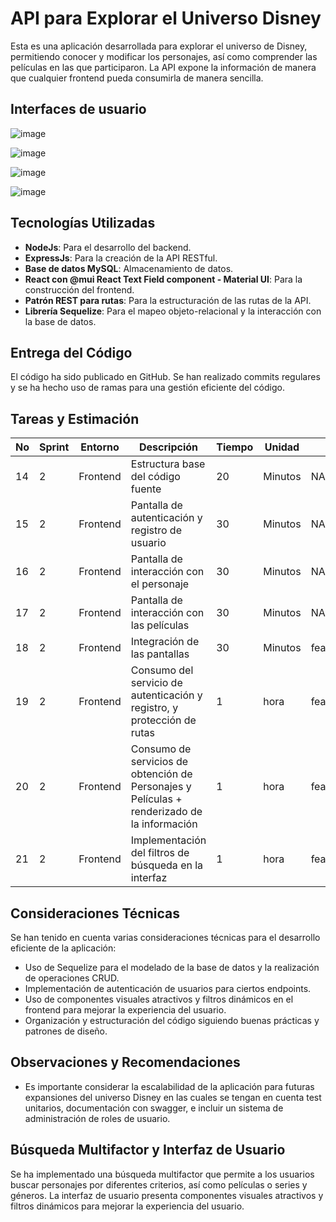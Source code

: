 # API para Explorar el Universo Disney

Esta es una aplicación desarrollada para explorar el universo de Disney, permitiendo conocer y modificar los personajes, así como comprender las películas en las que participaron. La API expone la información de manera que cualquier frontend pueda consumirla de manera sencilla.

## Interfaces de usuario

![image](https://github.com/sebastiannarvaez23/dv-idico-web/assets/88569352/ad031d7f-dffa-4662-92ed-39810c297adb)

![image](https://github.com/sebastiannarvaez23/dv-idico-web/assets/88569352/9b85d275-897f-4c03-a7e5-0a3e5c865d3b)

![image](https://github.com/sebastiannarvaez23/dv-idico-web/assets/88569352/ddd85383-aa7a-4220-a646-088cd3e22898)

![image](https://github.com/sebastiannarvaez23/dv-idico-web/assets/88569352/47e6b56a-12c5-47e4-be2b-16b46d1ab181)

## Tecnologías Utilizadas

- **NodeJs**: Para el desarrollo del backend.
- **ExpressJs**: Para la creación de la API RESTful.
- **Base de datos MySQL**: Almacenamiento de datos.
- **React con @mui React Text Field component - Material UI**: Para la construcción del frontend.
- **Patrón REST para rutas**: Para la estructuración de las rutas de la API.
- **Librería Sequelize**: Para el mapeo objeto-relacional y la interacción con la base de datos.

## Entrega del Código

El código ha sido publicado en GitHub. Se han realizado commits regulares y se ha hecho uso de ramas para una gestión eficiente del código.

## Tareas y Estimación

| No | Sprint | Entorno  | Descripción                                                                                           | Tiempo | Unidad  | Rama dependiente           | Nombre de la rama     | Complejidad | Comentarios                                                                                                                     |
|----|--------|----------|-------------------------------------------------------------------------------------------------------|--------|---------|-----------------------------|-----------------------|-------------|---------------------------------------------------------------------------------------------------------------------------------|
| 14 | 2      | Frontend | Estructura base del código fuente                                                                     | 20     | Minutos | NA                          | feature/sprint1#DEV00013 | Baja        | NA                                                                                                                              |
| 15 | 2      | Frontend | Pantalla de autenticación y registro de usuario                                                        | 30     | Minutos | NA                          | feature/sprint1#DEV00013 | Baja        | NA                                                                                                                              |
| 16 | 2      | Frontend | Pantalla de interacción con el personaje                                                               | 30     | Minutos | NA                          | feature/sprint1#DEV00013 | Media       | NA                                                                                                                              |
| 17 | 2      | Frontend | Pantalla de interacción con las películas                                                              | 30     | Minutos | NA                          | feature/sprint1#DEV00013 | Media       | NA                                                                                                                              |
| 18 | 2      | Frontend | Integración de las pantallas                                                                           | 30     | Minutos | feature/sprint1#DEV00013   | feature/sprint1#DEV00014| Media       | NA                                                                                                                              |
| 19 | 2      | Frontend | Consumo del servicio de autenticación y registro, y protección de rutas                                | 1      | hora    | feature/sprint1#DEV00014   | feature/sprint1#DEV00015| Media       | NA                                                                                                                              |
| 20 | 2      | Frontend | Consumo de servicios de obtención de Personajes y Películas + renderizado de la información           | 1      | hora    | feature/sprint1#DEV00015   | feature/sprint1#DEV00016| Media       | NA                                                                                                                              |
| 21 | 2      | Frontend | Implementación del filtros de búsqueda en la interfaz                                                   | 1      | hora    | feature/sprint1#DEV00016   | feature/sprint1#DEV00017| Media       | NA                                                                                                                              |

## Consideraciones Técnicas

Se han tenido en cuenta varias consideraciones técnicas para el desarrollo eficiente de la aplicación:

- Uso de Sequelize para el modelado de la base de datos y la realización de operaciones CRUD.
- Implementación de autenticación de usuarios para ciertos endpoints.
- Uso de componentes visuales atractivos y filtros dinámicos en el frontend para mejorar la experiencia del usuario.
- Organización y estructuración del código siguiendo buenas prácticas y patrones de diseño.

## Observaciones y Recomendaciones

- Es importante considerar la escalabilidad de la aplicación para futuras expansiones del universo Disney en las cuales se tengan en cuenta test unitarios, documentación con swagger, e incluir un sistema de administración de roles de usuario.

## Búsqueda Multifactor y Interfaz de Usuario

Se ha implementado una búsqueda multifactor que permite a los usuarios buscar personajes por diferentes criterios, así como películas o series y géneros. La interfaz de usuario presenta componentes visuales atractivos y filtros dinámicos para mejorar la experiencia del usuario.
